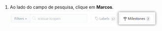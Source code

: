 1. Ao lado do campo de pesquisa, clique em **Marcos**. ![Botão Milestones (Marcos) de problemas](/assets/images/help/issues/issues_milestone_button.png)

